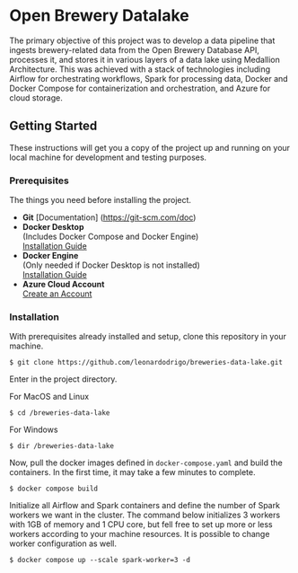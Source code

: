 # Open Brewery Datalake

The primary objective of this project was to develop a data pipeline that ingests brewery-related data from the Open Brewery Database API, processes it, and stores it in various layers of a data lake using Medallion Architecture. This was achieved with a stack of technologies including Airflow for orchestrating workflows, Spark for processing data, Docker and Docker Compose for containerization and orchestration, and Azure for cloud storage.

## Getting Started

These instructions will get you a copy of the project up and running on your local machine for development and testing purposes.

### Prerequisites

The things you need before installing the project.

* **Git**
  [Documentation] (https://git-scm.com/doc)
* **Docker Desktop**  
  (Includes Docker Compose and Docker Engine)  
  [Installation Guide](https://docs.docker.com/desktop/install/mac-install/)
* **Docker Engine**  
  (Only needed if Docker Desktop is not installed)  
  [Installation Guide](https://docs.docker.com/engine/install/)
* **Azure Cloud Account**  
  [Create an Account](https://azure.microsoft.com/en-us)

### Installation

With prerequisites already installed and setup, clone this repository in your machine.
```
$ git clone https://github.com/leonardodrigo/breweries-data-lake.git
```

Enter in the project directory.

For MacOS and Linux
```
$ cd /breweries-data-lake
```

For Windows
```
$ dir /breweries-data-lake
```

Now, pull the docker images defined in ```docker-compose.yaml``` and build the containers. In the first time, it may take a few minutes to complete.
```
$ docker compose build
```

Initialize all Airflow and Spark containers and define the number of Spark workers we want in the cluster. The command below initializes 3 workers with 1GB of memory and 1 CPU core, but fell free to set up more or less workers according to your machine resources. It is possible to change worker configuration as well.
```
$ docker compose up --scale spark-worker=3 -d
```
